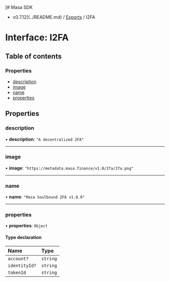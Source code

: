 [# Masa SDK
 - v0.7.12](../README.md) / [Exports](../modules.md) / I2FA

# Interface: I2FA

## Table of contents

### Properties

- [description](I2FA.md#description)
- [image](I2FA.md#image)
- [name](I2FA.md#name)
- [properties](I2FA.md#properties)

## Properties

### description

• **description**: ``"A decentralized 2FA"``

___

### image

• **image**: ``"https://metadata.masa.finance/v1.0/2fa/2fa.png"``

___

### name

• **name**: ``"Masa Soulbound 2FA v1.0.0"``

___

### properties

• **properties**: `Object`

#### Type declaration

| Name | Type |
| :------ | :------ |
| `account?` | `string` |
| `identityId?` | `string` |
| `tokenId` | `string` |

